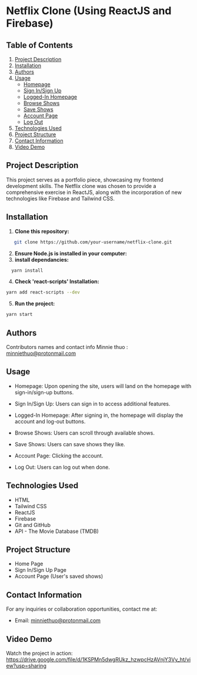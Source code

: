 # Netflix Clone (Using ReactJS and Firebase)

## Table of Contents

1. [Project Description](#project-description)
2. [Installation](#installation)
3. [Authors](#Authors)
4. [Usage](#usage)
   - [Homepage](#homepage)
   - [Sign In/Sign Up](#sign-in-sign-up)
   - [Logged-In Homepage](#logged-in-homepage)
   - [Browse Shows](#browse-shows)
   - [Save Shows](#save-shows)
   - [Account Page](#account-page)
   - [Log Out](#log-out)
5. [Technologies Used](#technologies-used)
6. [Project Structure](#project-structure)
7. [Contact Information](#contact-information)
8. [Video Demo](#video-demo)

## Project Description

This project serves as a portfolio piece, showcasing my frontend development skills. The Netflix clone was chosen to provide a comprehensive exercise in ReactJS, along with the incorporation of new technologies like Firebase and Tailwind CSS.

## Installation

1. **Clone this repository:**

```bash
   git clone https://github.com/your-username/netflix-clone.git
```

2. **Ensure Node.js is installed in your computer:**
3. **install dependancies:**

```bash
  yarn install
```

4. **Check 'react-scripts' Installation:**

```bash
yarn add react-scripts --dev
```

5. **Run the project:**

```bash
yarn start
```

## Authors

Contributors names and contact info
Minnie thuo : minniethuo@protonmail.com

## Usage

- Homepage:
  Upon opening the site, users will land on the homepage with sign-in/sign-up buttons.

- Sign In/Sign Up:
  Users can sign in to access additional features.

- Logged-In Homepage:
  After signing in, the homepage will display the account and log-out buttons.

- Browse Shows:
  Users can scroll through available shows.

- Save Shows:
  Users can save shows they like.

- Account Page:
  Clicking the account.

- Log Out:
  Users can log out when done.

## Technologies Used

- HTML
- Tailwind CSS
- ReactJS
- Firebase
- Git and GitHub
- API - The Movie Database (TMDB)

## Project Structure

- Home Page
- Sign In/Sign Up Page
- Account Page (User's saved shows)

## Contact Information

For any inquiries or collaboration opportunities, contact me at:

- Email: minniethuo@protonmail.com

## Video Demo

Watch the project in action:
https://drive.google.com/file/d/1KSPMn5dwgRUkz_hzwpcHzAVnjY3Vy_ht/view?usp=sharing
